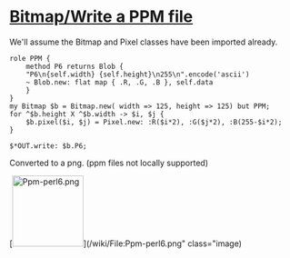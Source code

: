 [1]: http://rosettacode.org/wiki/Bitmap/Write_a_PPM_file

# [Bitmap/Write a PPM file][1]

We'll assume the Bitmap and Pixel classes have been imported already.

```perl6
role PPM {
    method P6 returns Blob {
	"P6\n{self.width} {self.height}\n255\n".encode('ascii')
	~ Blob.new: flat map { .R, .G, .B }, self.data
    }
}
my Bitmap $b = Bitmap.new( width => 125, height => 125) but PPM;
for ^$b.height X ^$b.width -> $i, $j {
    $b.pixel($i, $j) = Pixel.new: :R($i*2), :G($j*2), :B(255-$i*2);
}
 
$*OUT.write: $b.P6;
```


Converted to a png. (ppm files not locally supported)



[<img alt="Ppm-perl6.png" src="/mw/images/2/27/Ppm-perl6.png" width="125" height="125"/>](/wiki/File:Ppm-perl6.png" class="image)